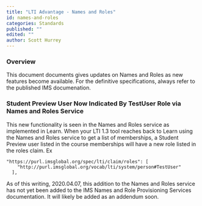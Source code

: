 ```yaml
---
title: "LTI Advantage - Names and Roles"
id: names-and-roles
categories: Standards
published: ""
edited: ""
author: Scott Hurrey
---
```


### Overview

This document documents gives updates on Names and Roles as new features become available. For the definitive specifications, always refer to the published IMS documenation.

### Student Preview User Now Indicated By TestUser Role via Names and Roles Service

This new functionality is seen in the Names and Roles service as implemented in Learn. When your LTI 1.3 tool reaches back to Learn using the Names and Roles service to get a list of memberships, a Student Preview user listed in the course memberships will have a new role listed in the roles claim. Ex

```http
"https://purl.imsglobal.org/spec/lti/claim/roles": [
    "http://purl.imsglobal.org/vocab/lti/system/person#TestUser"
  ],
```

As of this writing, 2020.04.07, this addition to the Names and Roles service has not yet been added to the IMS Names and Role Provisioning Services documentation. It will likely be added as an addendum soon.
